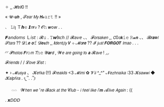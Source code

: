      

  ✧  ,,  𝓗𝘦𝘭𝘭0 !! 


  «   𝓤-𝙪𝙝 , 𝓣𝘦𝘢𝘳 𝘔𝘺 𝙃𝓮𝚊𝚛𝚝  !!   »
  
     
  、 𝙻꒐ן Ｔ𝙝𝚎 𝙄𝘯ғ𝔬 ? 𝓞𝚑 𝙬o𝘸 . . 

   
   𝙁𝘢𝘯𝘥𝘰𝘮𝘴 Ｌ𝘪𝘴𝘵   :  𝓡𝚞 . 𝚃𝙬𝕚𝖙𝘤𝘩  //  𝓡𝘢𝘷𝘦 、、  𝓕𝘰𝘳𝘴𝘢𝘬𝘦𝘯  ,,   𝘊0𝘰𝙠𝚒𝚎  𝚁𝓾𝙣  、、 𝓑𝙧𝙖𝖜𝘭 𝓢𝘵𝘢𝘳𝘴  ??  𝓓𝚒𝙚 𝙤𝚏 𝓓𝙚𝖆𝘵𝘩  ,,  𝙄𝘥𝘦𝘯𝘵¡𝘵𝘺 𝙑  ⊹  𝓜𝘰𝙧𝙚  ??  𝓘  𝘫𝔲𝘴𝘵  𝙁𝙊𝙍𝙂𝙊𝙏  𝘭𝘮𝘢𝘰 . . . 

  ◜◜  𝓟𝘩𝘰𝘵𝘰𝘴  𝙁𝘳𝚘𝘮 𝘛𝚑𝚎 𝓨𝙖𝙧𝘥 , 𝓦𝘦 𝘢𝘳𝘦 𝘨𝘰𝘪𝘯𝘨 𝘵o  𝙖  𝓡𝘢𝘷𝘦  !  ◞◞

   𝓕𝘳𝘪𝘦𝘯𝘥𝘴  / / 𝓛𝘰𝘷𝘦 𝓛𝘪𝘴𝘵  :

  ✦ › 𝓜𝘶𝘴𝘺𝘢 、 𝓚𝘦𝘧𝘬𝘢 (!!) 𝓕𝘳𝘦𝘢𝘬𝘭𝘭𝘴 <3 𝓜𝘪𝘮𝘪 ✿  𝓥𝘪𝘪 ^_^" 𝓝𝘦𝘻𝘩𝘯𝘢𝘪𝘬𝘢 :33  𝓚𝘴𝘢𝘸𝘸𝘪  ◆  𝓚𝘢𝘭𝘱𝘧𝘪𝘳𝘢 . 𐔌՞. .՞𐦯  


 ㅤ ‎ ‎𓏏𓏏 ‎ ‎ 𝓦𝘩𝘦𝘯 𝘸𝘦 '𝘳𝘦 𝓑𝘢𝘤𝘬 𝘢𝘵 𝘵𝘩𝘦 𝓒𝘭𝘶𝘣 - 𝘪 𝘧𝘦𝘦𝘭 𝘭𝘪𝘬𝘦 𝘪‘𝙢  𝓐𝘭𝘪𝘷𝘦 𝘈𝘨𝘢𝘪𝘯  : ((

 .  𝙭𝘋𝘋𝘋 
